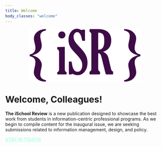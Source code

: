 ```yaml
---
title: Welcome
body_classes: "welcome"
---
```


<img src="user/images/isrlogo-sq.png" style="display: block; margin-right:auto; margin-left:auto; width:350px;">

<h1 id="frontpage"> Welcome, Colleagues!</h1>
<p class="introtext"> <strong>The iSchool Review</strong> is a new publication designed to showcase the best work from students in information-centric professional programs. As we begin to compile content for the inaugural issue, we are seeking submissions related to information management, design, and policy.</p>

<div class="buttonholder"><a href="sub" class="fakebutton" style="color: #B2FFE8; font-weight: 700;">STAY IN TOUCH!</a></div>

